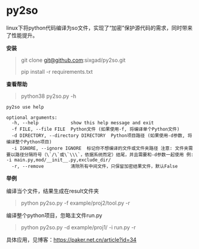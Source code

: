 # py2so
linux下将python代码编译为so文件，实现了“加密”保护源代码的需求，同时带来了性能提升。

**安装**

> git clone git@github.com:sixgad/py2so.git
>
> pip install -r requirements.txt

**查看帮助**

> python38 py2so.py -h

```shell
py2so use help

optional arguments:
  -h, --help            show this help message and exit
  -f FILE, --file FILE  Python文件 (如果使用-f, 将编译单个Python文件)
  -d DIRECTORY, --directory DIRECTORY  Python项目路径 (如果使用-d参数, 将编译整个Python项目)
  -i IGNORE, --ignore IGNORE  标记你不想编译的文件或文件夹路径 注意: 文件夹需要以路径分隔符号（\`/\`或\`\\\`，依据系统而定）结尾，并且需要和-d参数一起使用 例: -i main.py,mod/__init__.py,exclude_dir/
  -r, --remove          清除所有中间文件，只保留加密结果文件，默认False
```

**举例**

编译当个文件，结果生成在result文件夹

> python py2so.py -f example/proj2/tool.py -r

编译整个python项目，忽略主文件run.py

> python py2so.py -d example/proj1/ -i run.py -r



具体应用，见博客：https://paker.net.cn/article?id=34

